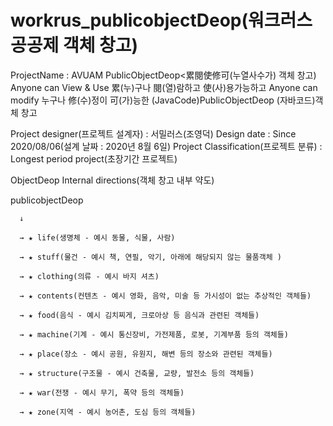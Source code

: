 # workrus_publicobjectDeop(워크러스 공공제 객체 창고)

ProjectName : AVUAM PublicObjectDeop<累閱使修可(누열사수가) 객체 창고)
Anyone can View & Use 累(누)구나 閱(열)람하고 使(사)용가능하고
Anyone can modify 누구나 修(수)정이 可(가)능한
(JavaCode)PublicObjectDeop (자바코드)객체 창고

Project designer(프로젝트 설계자) : 서밀러스(조영덕)
Design date : Since 2020/08/06(설계 날짜 : 2020년 8월 6일)
Project Classification(프로젝트 분류) : Longest period project(초장기간 프로젝트)

ObjectDeop Internal directions(객체 창고 내부 약도)

publicobjectDeop

      ↓
      
      → ★ life(생명체 - 예시 동물, 식물, 사람)
      
      → ★ stuff(물건 - 예시 책, 연필, 악기, 아래에 해당되지 않는 물품객체 )
      
      → ★ clothing(의류 - 예시 바지 셔츠)
      
      → ★ contents(컨텐츠 - 예시 영화, 음악, 미술 등 가시성이 없는 추상적인 객체들)
      
      → ★ food(음식 - 예시 김치찌게, 크로아상 등 음식과 관련된 객체들)
      
      → ★ machine(기계 - 예시 통신장비, 가전제품, 로봇, 기계부품 등의 객체들)
      
      → ★ place(장소 - 예시 공원, 유원지, 해변 등의 장소와 관련된 객체들)
      
      → ★ structure(구조물 - 예시 건축물, 교량, 발전소 등의 객체들)
      
      → ★ war(전쟁 - 예시 무기, 폭약 등의 객체들)
      
      → ★ zone(지역 - 예시 농어촌, 도심 등의 객체들)
